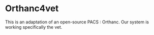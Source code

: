 # Orthanc4vet
This is an adaptation of an open-source PACS : Orthanc. 
Our system is working specifically the vet. 
